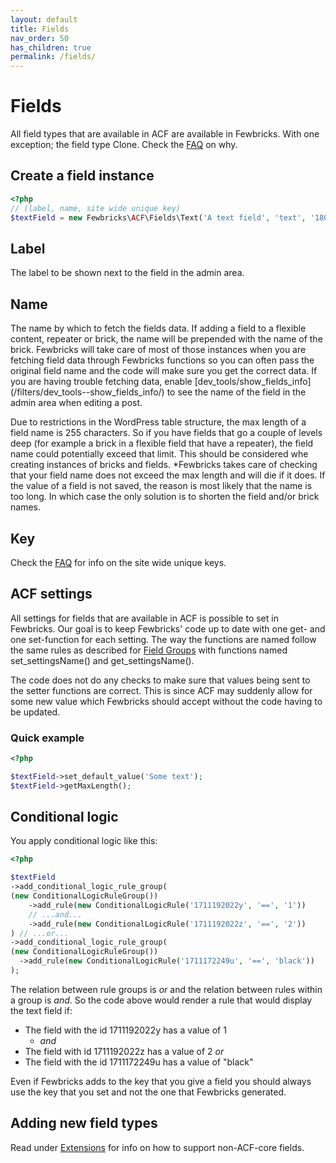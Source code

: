 ```yaml
---
layout: default
title: Fields 
nav_order: 50
has_children: true
permalink: /fields/
---
```


# Fields
All field types that are available in ACF are available in Fewbricks. With one exception; the field type Clone. 
Check the [FAQ](/faq/) on why.

## Create a field instance
```php
<?php
// (label, name, site wide unique key)
$textField = new Fewbricks\ACF\Fields\Text('A text field', 'text', '1801060035a');
```

## Label
The label to be shown next to the field in the admin area.

## Name
The name by which to fetch the fields data. If adding a field to a flexible content, repeater or brick, the name will
be prepended with the name of the brick. Fewbricks will take care of most of those instances when you are fetching
field data through Fewbricks functions so you can often pass the original field name and the code will make sure you 
get the correct data. If you are having trouble fetching data, enable [dev_tools/show_fields_info]
(/filters/dev_tools--show_fields_info/) to see the name of the field in the admin area when editing a post.

Due to restrictions in the WordPress table structure, the max length of a field name is 255 characters. So if you 
have fields that go a couple of levels deep (for example a brick in a flexible field that have a repeater), the field
 name could potentially exceed that limit. This should be considered whe creating instances of bricks and fields. 
 *Fewbricks takes care of checking that your field name does not exceed the max length and will die if it does. If 
 the value of a field is not saved, the reason is most likely that the name is too long. In which case the only 
 solution is to shorten the field and/or brick names.

## Key
Check the [FAQ](/faq/) for info on the site wide unique keys.

## ACF settings
All settings for fields that are available in ACF is possible to set in Fewbricks. Our goal is to keep Fewbricks' code
up to date with one get- and one set-function for each setting. The way the functions are named follow the same rules
 as described for [Field Groups](/field-groups/#acf-settings) with functions named set_settingsName() and
 get_settingsName().
 
The code does not do any checks to make sure that values being sent to the setter functions are correct. This is since
ACF may suddenly allow for some new value which Fewbricks should accept without the code having to be updated. 

### Quick example

```php
<?php

$textField->set_default_value('Some text');
$textField->getMaxLength();

```

## Conditional logic
You apply conditional logic like this:

```php
<?php

$textField
->add_conditional_logic_rule_group(
(new ConditionalLogicRuleGroup())
    ->add_rule(new ConditionalLogicRule('1711192022y', '==', '1'))
    // ...and...
    ->add_rule(new ConditionalLogicRule('1711192022z', '==', '2'))
) // ...or...
->add_conditional_logic_rule_group(
(new ConditionalLogicRuleGroup())
  ->add_rule(new ConditionalLogicRule('1711172249u', '==', 'black'))
);
```

The relation between rule groups is _or_ and the relation between rules within a group is _and_. So the code above 
would render a rule that would display the text field if:

- The field with the id 1711192022y has a value of 1
  - _and_
- The field with id 1711192022z has a value of 2
_or_
- The field with the id 1711172249u has a value of "black"

Even if Fewbricks adds to the key that you give a field you should always use the key that you set and not the one 
that Fewbricks generated.

## Adding new field types
Read under [Extensions](/fields/extensions/) for info on how to support non-ACF-core fields.
